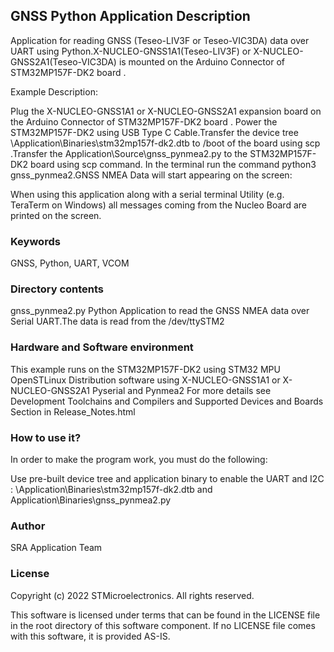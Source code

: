
## <b>GNSS Python Application Description</b>

Application for reading GNSS (Teseo-LIV3F or Teseo-VIC3DA) data over UART using Python.X-NUCLEO-GNSS1A1(Teseo-LIV3F) or X-NUCLEO-GNSS2A1(Teseo-VIC3DA) is mounted on the Arduino Connector of STM32MP157F-DK2 board .

Example Description:

Plug the X-NUCLEO-GNSS1A1 or X-NUCLEO-GNSS2A1 expansion board on the Arduino Connector of STM32MP157F-DK2 board . Power the STM32MP157F-DK2 using USB Type C Cable.Transfer the device tree \Application\Binaries\stm32mp157f-dk2.dtb to /boot of the board using scp .Transfer the Application\Source\gnss_pynmea2.py to the STM32MP157F-DK2 board using scp command. In the terminal run the command python3 gnss_pynmea2.GNSS NMEA Data will start appearing on the screen:

When using this application along with a serial terminal Utility (e.g. TeraTerm on Windows) all messages coming from the Nucleo Board are printed on the screen.

### <b>Keywords</b>

GNSS, Python, UART, VCOM

### <b>Directory contents</b>
 gnss_pynmea2.py Python Application to read the GNSS NMEA data over Serial UART.The data is read from the /dev/ttySTM2

   
### <b>Hardware and Software environment</b>

This example runs on the STM32MP157F-DK2 using STM32 MPU OpenSTLinux Distribution software using X-NUCLEO-GNSS1A1 or X-NUCLEO-GNSS2A1
Pyserial and Pynmea2
For more details see Development Toolchains and Compilers and Supported Devices and Boards Section in Release_Notes.html

### <b>How to use it?</b>

In order to make the program work, you must do the following:

Use pre-built device tree and application binary to enable the UART and I2C : \Application\Binaries\stm32mp157f-dk2.dtb and Application\Binaries\gnss_pynmea2.py

### <b>Author</b>

SRA Application Team

### <b>License</b>
Copyright (c) 2022 STMicroelectronics. All rights reserved.

This software is licensed under terms that can be found in the LICENSE file in the root directory of this software component. If no LICENSE file comes with this software, it is provided AS-IS.
